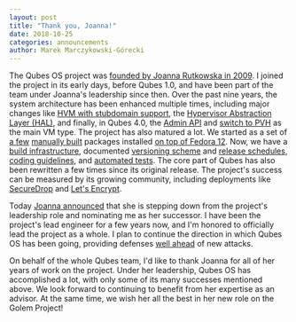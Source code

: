 ```yaml
---
layout: post
title: "Thank you, Joanna!"
date: 2018-10-25
categories: announcements
author: Marek Marczykowski-Górecki
---
```


The Qubes OS project was [founded by Joanna Rutkowska in 2009][qubes-founded].
I joined the project in its early days, before Qubes 1.0, and have been part of
the team under Joanna's leadership since then. Over the past nine years, the
system architecture has been enhanced multiple times, including major changes
like [HVM with stubdomain support][windows], the [Hypervisor Abstraction Layer
(HAL)][HAL], and finally, in Qubes 4.0, the [Admin API][admin-api] and [switch
to PVH][pvh] as the main VM type. The project has also matured a lot. We
started as a set of [a few][original-packages] [manually built][build] packages
installed [on top of Fedora 12][alpha-1-install]. Now, we have a [build
infrastructure][build-infra], documented [versioning scheme][version-scheme]
and [release schedules][release-schedules], [coding guidelines][coding-style],
and [automated tests][automated-tests]. The core part of Qubes has also been
rewritten a few times since its original release.  The project's success can be
measured by its growing community, including deployments like [SecureDrop] and
[Let's Encrypt].

Today [Joanna announced][joanna-post] that she is stepping down from the
project's leadership role and nominating me as her successor. I have been the
project's lead engineer for a few years now, and I'm honored to officially lead
the project as a whole. I plan to continue the direction in which Qubes OS has
been going, providing defenses [well ahead][netvm-tweet] of new attacks.

On behalf of the whole Qubes team, I'd like to thank Joanna for all of her
years of work on the project. Under her leadership, Qubes OS has accomplished a
lot, with only some of its many successes mentioned above. We look forward to
continuing to benefit from her expertise as an advisor. At the same time, we
wish her all the best in her new role on the Golem Project!

[qubes-founded]: https://blog.invisiblethings.org/2010/04/07/introducing-qubes-os.html
[HAL]: https://blog.invisiblethings.org/2013/03/21/introducing-qubes-odyssey-framework.html
[windows]: https://blog.invisiblethings.org/2012/12/14/qubes-2-beta-1-with-initial-windows.html
[admin-api]: https://blog.invisiblethings.org/2017/06/27/qubes-admin-api.html
[mgmt-stack]: https://www.qubes-os.org/news/2015/12/14/mgmt-stack/
[pvh]: https://www.qubes-os.org/news/2016/09/02/4-0-minimum-requirements-3-2-extended-support/
[alpha-1-install]: https://github.com/QubesOS/qubes-doc/blob/d6639edf47a7b85e54cd470380de25e1b7403407/InstallationGuide.md
[build]: https://groups.google.com/d/msg/qubes-devel/cQ9yVxPMfoo/CTIXml3B_NcJ
[original-packages]: https://github.com/QubesOS/qubes-doc/blob/6ac51fb134093168ec3900c9bed22c3a86bcd021/SourceCode.md
[build-infra]: https://github.com/QubesOS/qubes-infrastructure/blob/master/README.md#detailed-description-of-the-infrastructure
[release-schedules]: https://www.qubes-os.org/doc/releases/schedules/
[coding-style]: https://www.qubes-os.org/doc/coding-style/
[automated-tests]: https://www.qubes-os.org/doc/automated-tests/
[version-scheme]: https://www.qubes-os.org/doc/version-scheme/
[joanna-post]: /news/2018/10/25/the-next-chapter/
[netvm-tweet]: https://twitter.com/rootkovska/status/530416582426902528
[SecureDrop]: https://securedrop.org/news/road-towards-integrated-securedrop-workstation/
[Let's Encrypt]: https://twitter.com/RMLLsec16/status/749982515948027904
